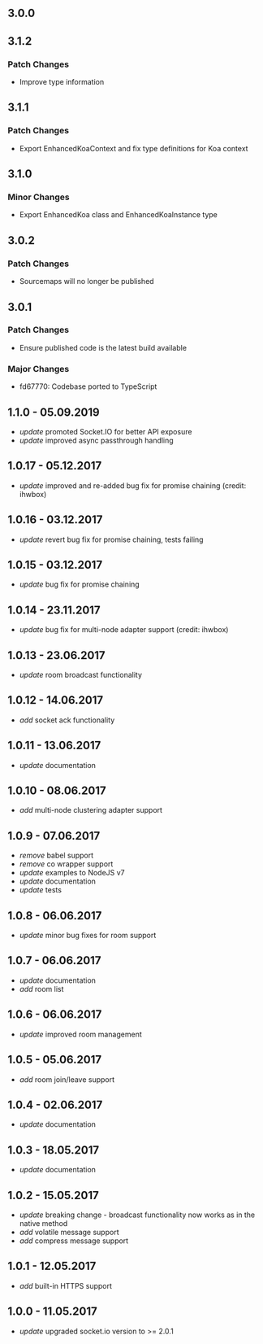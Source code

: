 ## 3.0.0

## 3.1.2

### Patch Changes

- Improve type information

## 3.1.1

### Patch Changes

- Export EnhancedKoaContext and fix type definitions for Koa context

## 3.1.0

### Minor Changes

- Export EnhancedKoa class and EnhancedKoaInstance type

## 3.0.2

### Patch Changes

- Sourcemaps will no longer be published

## 3.0.1

### Patch Changes

- Ensure published code is the latest build available

### Major Changes

- fd67770: Codebase ported to TypeScript

## 1.1.0 - 05.09.2019

- _update_ promoted Socket.IO for better API exposure
- _update_ improved async passthrough handling

## 1.0.17 - 05.12.2017

- _update_ improved and re-added bug fix for promise chaining (credit: ihwbox)

## 1.0.16 - 03.12.2017

- _update_ revert bug fix for promise chaining, tests failing

## 1.0.15 - 03.12.2017

- _update_ bug fix for promise chaining

## 1.0.14 - 23.11.2017

- _update_ bug fix for multi-node adapter support (credit: ihwbox)

## 1.0.13 - 23.06.2017

- _update_ room broadcast functionality

## 1.0.12 - 14.06.2017

- _add_ socket ack functionality

## 1.0.11 - 13.06.2017

- _update_ documentation

## 1.0.10 - 08.06.2017

- _add_ multi-node clustering adapter support

## 1.0.9 - 07.06.2017

- _remove_ babel support
- _remove_ co wrapper support
- _update_ examples to NodeJS v7
- _update_ documentation
- _update_ tests

## 1.0.8 - 06.06.2017

- _update_ minor bug fixes for room support

## 1.0.7 - 06.06.2017

- _update_ documentation
- _add_ room list

## 1.0.6 - 06.06.2017

- _update_ improved room management

## 1.0.5 - 05.06.2017

- _add_ room join/leave support

## 1.0.4 - 02.06.2017

- _update_ documentation

## 1.0.3 - 18.05.2017

- _update_ documentation

## 1.0.2 - 15.05.2017

- _update_ breaking change - broadcast functionality now works as in the native method
- _add_ volatile message support
- _add_ compress message support

## 1.0.1 - 12.05.2017

- _add_ built-in HTTPS support

## 1.0.0 - 11.05.2017

- _update_ upgraded socket.io version to >= 2.0.1
